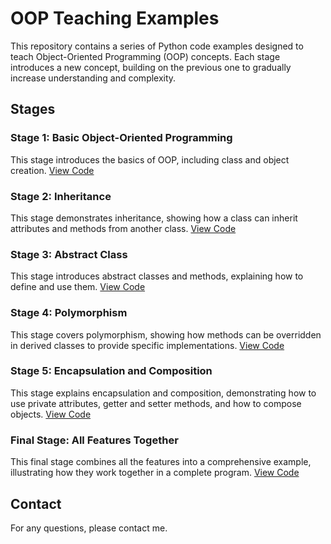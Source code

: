 # OOP Teaching Examples

This repository contains a series of Python code examples designed to teach Object-Oriented Programming (OOP) concepts. Each stage introduces a new concept, building on the previous one to gradually increase understanding and complexity.

## Stages

### Stage 1: Basic Object-Oriented Programming
This stage introduces the basics of OOP, including class and object creation.
[View Code](https://github.com/MeirG9/OOP-Teaching-Examples/blob/main/Basic%20OOP.py)

### Stage 2: Inheritance
This stage demonstrates inheritance, showing how a class can inherit attributes and methods from another class.
[View Code](https://github.com/MeirG9/OOP-Teaching-Examples/blob/main/Inheritance.py)

### Stage 3: Abstract Class
This stage introduces abstract classes and methods, explaining how to define and use them.
[View Code](https://github.com/MeirG9/OOP-Teaching-Examples/blob/main/Abstract%20Class.py)

### Stage 4: Polymorphism
This stage covers polymorphism, showing how methods can be overridden in derived classes to provide specific implementations.
[View Code](https://github.com/MeirG9/OOP-Teaching-Examples/blob/main/Polymorphism.py)

### Stage 5: Encapsulation and Composition
This stage explains encapsulation and composition, demonstrating how to use private attributes, getter and setter methods, and how to compose objects.
[View Code](https://github.com/MeirG9/OOP-Teaching-Examples/blob/main/Encapsulation%20and%20Composition.py)

### Final Stage: All Features Together
This final stage combines all the features into a comprehensive example, illustrating how they work together in a complete program.
[View Code](https://github.com/MeirG9/OOP-Teaching-Examples/blob/main/All%20Features%20Together.py)

## Contact
For any questions, please contact me.
